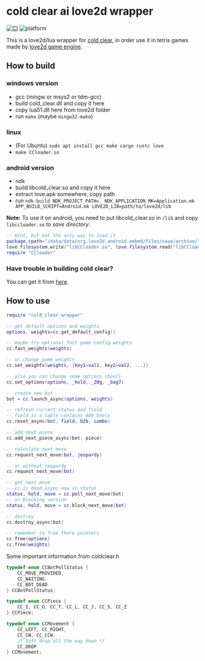 # cold clear ai love2d wrapper
[![CI](https://github.com/26F-Studio/cold_clear_ai_love2d_wrapper/workflows/CI/badge.svg)](https://github.com/26F-Studio/cold_clear_ai_love2d_wrapper/actions)
![platform](https://img.shields.io/badge/platform-windows%20%7C%20linux%20%7C%20android-brightgreen.svg)

This is a love2d/lua wrapper for [cold clear](https://github.com/MinusKelvin/cold-clear), in order use it in tetris games made by [love2d game engine](https://love2d.org/).

## How to build
### windows version
* gcc (mingw or msys2 or tdm-gcc)
* build cold_clear.dll and copy it here
* copy lua51.dll here from love2d folder
* run `make` (maybe `mingw32-make`)

### linux
* (For Ubuntu) `sudo apt install gcc make cargo rustc love`
* `make CCloader.so`

### android version
* ndk
* build libcold_clear.so and copy it here
* extract love.apk somewhere, copy path
* run `ndk-build NDK_PROJECT_PATH=. NDK_APPLICATION_MK=Application.mk APP_BUILD_SCRIPT=Android.mk LOVE2D_LIB=path/to/love2d/lib`

**Note:** To use it on android, you need to put libcold_clear.so in `/lib` and copy `libccloader.so` to *save directory*.
```lua
-- Hint, but not the only way to load it
package.cpath="/data/data/org.love2d.android.embed/files/save/archive/lib?.so;"..package.cpath
love.filesystem.write("libCCloader.so", love.filesystem.read("libCCloader.so"))
require "CCloader"
```

### Have trouble in building cold clear?
You can get it from [here](https://github.com/flaribbit/cold-clear/actions).

## How to use
```lua
require "cold_clear_wrapper"

-- get default options and weights
options, weights=cc.get_default_config()

-- maybe try optional fast game config weights
cc.fast_weights(weights)

-- or change some weights
cc.set_weights(weights, {key1=val1, key2=val2, ...})

-- also you can change some options (bool)
cc.set_options(options, _hold, _20g, _bag7)

-- create new bot
bot = cc.launch_async(options, weights)

-- refresh current status and field
-- field is a table contains 400 bools
cc.reset_async(bot, field, b2b, combo)

-- add next piece
cc.add_next_piece_async(bot, piece)

-- calculate next move
cc.request_next_move(bot, jeopardy)

-- or without jeopardy
cc.request_next_move(bot)

-- get next move
-- cc_is_dead_async now in status
status, hold, move = cc.poll_next_move(bot)
-- or blocking version
status, hold, move = cc.block_next_move(bot)

-- destroy
cc.destroy_async(bot)

-- remember to free there pointers
cc.free(options)
cc.free(weights)
```

Some important information from coldclear.h

```c
typedef enum CCBotPollStatus {
    CC_MOVE_PROVIDED,
    CC_WAITING,
    CC_BOT_DEAD
} CCBotPollStatus;

typedef enum CCPiece {
    CC_I, CC_O, CC_T, CC_L, CC_J, CC_S, CC_Z
} CCPiece;

typedef enum CCMovement {
    CC_LEFT, CC_RIGHT,
    CC_CW, CC_CCW,
    /* Soft drop all the way down */
    CC_DROP
} CCMovement;
```
